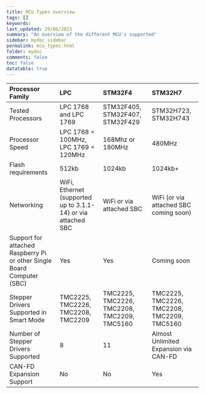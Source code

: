 ```yaml
---
title: MCU Types overview
tags: []
keywords: 
last_updated: 29/06/2023
summary: "An overview of the different MCU's supported"
sidebar: mydoc_sidebar
permalink: mcu_types.html
folder: mydoc
comments: false
toc: false
datatable: true
---
```


<div class="datatable-begin"></div>

|Processor Family|LPC|STM32F4|STM32H7|
| :------------- |:-------------|:-------------|:-------------|
|Tested Processors|LPC 1768 and LPC 1769|STM32F405, STM32F407, STM32F429|STM32H723, STM32H743|
|Processor Speed|LPC 1768 = 100MHz, LPC 1769 = 120MHz|168Mhz or 180MHz|480MHz|
|Flash requirements|512kb|1024kb|1024kb+|
|Networking|WiFi, Ethernet (supported up to 3.1.1-14) or via attached SBC|WiFi or via attached SBC|WiFi (or via attached SBC coming soon)|
|Support for attached Raspberry Pi or other Single Board Computer (SBC)|Yes|Yes|Coming soon|
|Stepper Drivers Supported in Smart Mode|TMC2225, TMC2226, TMC2208, TMC2209|TMC2225, TMC2226, TMC2208, TMC2209, TMC5160|TMC2225, TMC2226, TMC2208, TMC2209, TMC5160|
|Number of Stepper Drivers Supported|8|11|Almost Unlimited Expansion via CAN-FD|
|CAN-FD Expansion Support|No|No|Yes|

<div class="datatable-end"></div>
